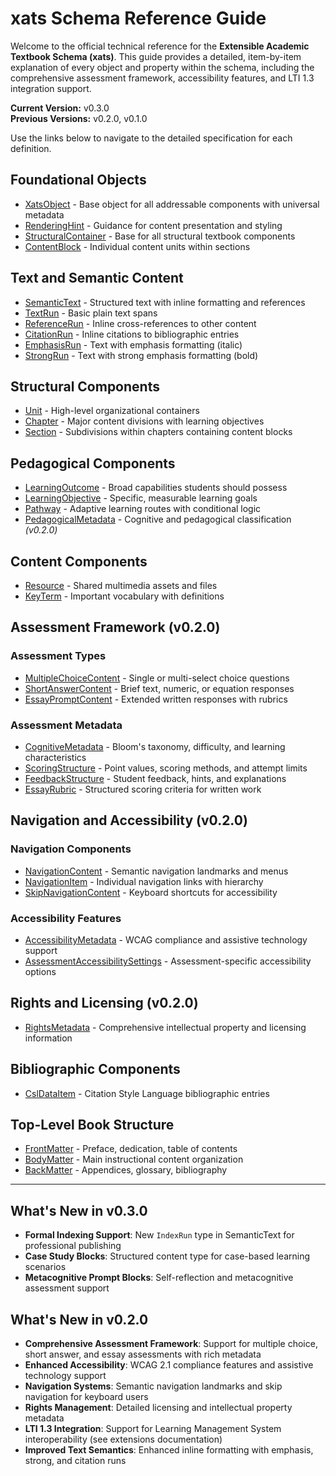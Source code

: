 # xats Schema Reference Guide

Welcome to the official technical reference for the **Extensible Academic Textbook Schema (xats)**. This guide provides a detailed, item-by-item explanation of every object and property within the schema, including the comprehensive assessment framework, accessibility features, and LTI 1.3 integration support.

**Current Version:** v0.3.0  
**Previous Versions:** v0.2.0, v0.1.0

Use the links below to navigate to the detailed specification for each definition.

## Foundational Objects
- [XatsObject](./XatsObject.md) - Base object for all addressable components with universal metadata
- [RenderingHint](./RenderingHint.md) - Guidance for content presentation and styling
- [StructuralContainer](./StructuralContainer.md) - Base for all structural textbook components
- [ContentBlock](./ContentBlock.md) - Individual content units within sections

## Text and Semantic Content
- [SemanticText](./SemanticText.md) - Structured text with inline formatting and references
- [TextRun](./TextRun.md) - Basic plain text spans
- [ReferenceRun](./ReferenceRun.md) - Inline cross-references to other content
- [CitationRun](./CitationRun.md) - Inline citations to bibliographic entries
- [EmphasisRun](./EmphasisRun.md) - Text with emphasis formatting (italic)
- [StrongRun](./StrongRun.md) - Text with strong emphasis formatting (bold)

## Structural Components
- [Unit](./Unit.md) - High-level organizational containers
- [Chapter](./Chapter.md) - Major content divisions with learning objectives
- [Section](./Section.md) - Subdivisions within chapters containing content blocks

## Pedagogical Components
- [LearningOutcome](./LearningOutcome.md) - Broad capabilities students should possess
- [LearningObjective](./LearningObjective.md) - Specific, measurable learning goals
- [Pathway](./Pathway.md) - Adaptive learning routes with conditional logic
- [PedagogicalMetadata](./PedagogicalMetadata.md) - Cognitive and pedagogical classification *(v0.2.0)*

## Content Components
- [Resource](./Resource.md) - Shared multimedia assets and files
- [KeyTerm](./KeyTerm.md) - Important vocabulary with definitions

## Assessment Framework (v0.2.0)

### Assessment Types
- [MultipleChoiceContent](./MultipleChoiceContent.md) - Single or multi-select choice questions
- [ShortAnswerContent](./ShortAnswerContent.md) - Brief text, numeric, or equation responses
- [EssayPromptContent](./EssayPromptContent.md) - Extended written responses with rubrics

### Assessment Metadata
- [CognitiveMetadata](./CognitiveMetadata.md) - Bloom's taxonomy, difficulty, and learning characteristics
- [ScoringStructure](./ScoringStructure.md) - Point values, scoring methods, and attempt limits
- [FeedbackStructure](./FeedbackStructure.md) - Student feedback, hints, and explanations
- [EssayRubric](./EssayRubric.md) - Structured scoring criteria for written work

## Navigation and Accessibility (v0.2.0)

### Navigation Components
- [NavigationContent](./NavigationContent.md) - Semantic navigation landmarks and menus
- [NavigationItem](./NavigationItem.md) - Individual navigation links with hierarchy
- [SkipNavigationContent](./SkipNavigationContent.md) - Keyboard shortcuts for accessibility

### Accessibility Features
- [AccessibilityMetadata](./AccessibilityMetadata.md) - WCAG compliance and assistive technology support
- [AssessmentAccessibilitySettings](./AssessmentAccessibilitySettings.md) - Assessment-specific accessibility options

## Rights and Licensing (v0.2.0)
- [RightsMetadata](./RightsMetadata.md) - Comprehensive intellectual property and licensing information

## Bibliographic Components
- [CslDataItem](./CslDataItem.md) - Citation Style Language bibliographic entries

## Top-Level Book Structure
- [FrontMatter](./FrontMatter.md) - Preface, dedication, table of contents
- [BodyMatter](./BodyMatter.md) - Main instructional content organization
- [BackMatter](./BackMatter.md) - Appendices, glossary, bibliography

---

## What's New in v0.3.0

- **Formal Indexing Support**: New `IndexRun` type in SemanticText for professional publishing
- **Case Study Blocks**: Structured content type for case-based learning scenarios
- **Metacognitive Prompt Blocks**: Self-reflection and metacognitive assessment support

## What's New in v0.2.0

- **Comprehensive Assessment Framework**: Support for multiple choice, short answer, and essay assessments with rich metadata
- **Enhanced Accessibility**: WCAG 2.1 compliance features and assistive technology support
- **Navigation Systems**: Semantic navigation landmarks and skip navigation for keyboard users
- **Rights Management**: Detailed licensing and intellectual property metadata
- **LTI 1.3 Integration**: Support for Learning Management System interoperability (see extensions documentation)
- **Improved Text Semantics**: Enhanced inline formatting with emphasis, strong, and citation runs
